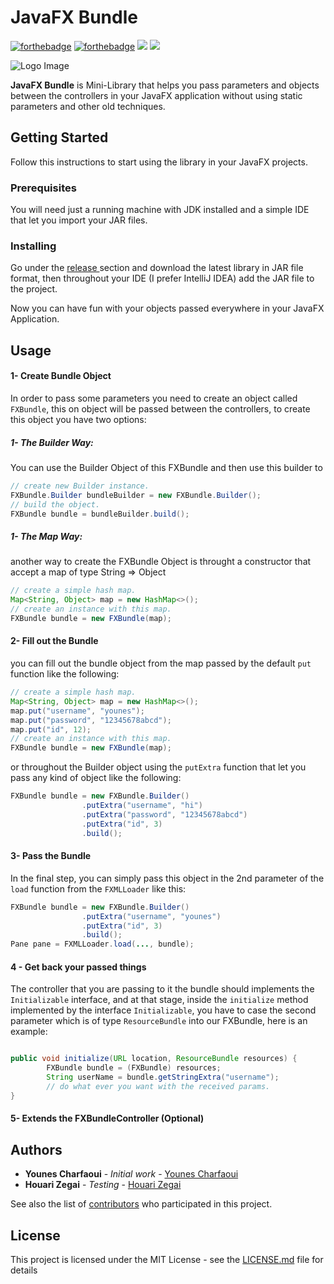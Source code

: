# JavaFX Bundle
[![forthebadge](https://forthebadge.com/images/badges/built-with-love.svg)](https://forthebadge.com) [![forthebadge](https://forthebadge.com/images/badges/made-with-java.svg)](https://forthebadge.com) 
![](https://img.shields.io/badge/lisence-MIT-blue) ![](https://img.shields.io/badge/version-1.0.0-green)

![Logo Image](https://github.com/Younes-Charfaoui/JavaFX-Bundle/blob/master/logos/logo_bundles.png)

**JavaFX Bundle** is Mini-Library that helps you pass parameters and objects between the controllers in your JavaFX application without using static parameters and other old techniques.

## Getting Started

Follow this instructions to start using the library in your JavaFX projects.

### Prerequisites

You will need just a running machine with JDK installed and a simple IDE that let you import your JAR files. 

### Installing

Go under the [release ](https://github.com/Younes-Charfaoui/JavaFX-Bundle/releases) section and download the latest library in JAR file format, 
then throughout your IDE (I prefer IntelliJ IDEA) add the JAR file to the project. 

Now you can have fun with your objects passed everywhere in your JavaFX Application. 

## Usage

#### 1- Create Bundle Object

In order to pass some parameters you need to create an object called `FXBundle`, this on object will be passed between the controllers,
to create this object you have two options:
##### 1- The Builder Way:
You can use the Builder Object of this FXBundle and then use this builder to 

````java
// create new Builder instance.
FXBundle.Builder bundleBuilder = new FXBundle.Builder();
// build the object.
FXBundle bundle = bundleBuilder.build();
````

##### 1- The Map Way:
another way to create the FXBundle Object is throught a constructor that accept a map of type String => Object 

````java
// create a simple hash map.
Map<String, Object> map = new HashMap<>();
// create an instance with this map.
FXBundle bundle = new FXBundle(map);
````

#### 2- Fill out the Bundle
you can fill out the bundle object from the map passed by the default `put` function like the following:

````java
// create a simple hash map.
Map<String, Object> map = new HashMap<>();
map.put("username", "younes");
map.put("password", "12345678abcd");
map.put("id", 12);
// create an instance with this map.
FXBundle bundle = new FXBundle(map);
````

or throughout the Builder object using the `putExtra` function that let you pass any kind of object like the following:

````java
FXBundle bundle = new FXBundle.Builder()
                .putExtra("username", "hi")
                .putExtra("password", "12345678abcd")
                .putExtra("id", 3)
                .build();
````

#### 3- Pass the Bundle
In the final step, you can simply pass this object in the 2nd parameter of the `load` 
function from the `FXMLLoader` like this:

```java
FXBundle bundle = new FXBundle.Builder()
                .putExtra("username", "younes")
                .putExtra("id", 3)
                .build();
Pane pane = FXMLLoader.load(..., bundle);
```

#### 4 - Get back your passed things
The controller that you are passing to it the bundle should implements the `Initializable` interface,
and at that stage, inside the `initialize` method implemented by the interface `Initializable`, you have to
case the second parameter which is of type `ResourceBundle` into our FXBundle, here is an example:
```java

public void initialize(URL location, ResourceBundle resources) {
        FXBundle bundle = (FXBundle) resources;
        String userName = bundle.getStringExtra("username");
        // do what ever you want with the received params. 
}

``` 
 
#### 5- Extends the FXBundleController (Optional) 


## Authors

* **Younes Charfaoui** - *Initial work* - [Younes Charfaoui](https://github.com/Younes-Charfaoui)
*  **Houari Zegai** - *Testing* - [Houari Zegai](https://github.com/HouariZegai)

See also the list of [contributors](https://github.com/Younes-Charfaoui/JavaFX-Bundle/graphs/contributors) who participated in this project.

## License

This project is licensed under the MIT License - see the [LICENSE.md](LICENSE.md) file for details